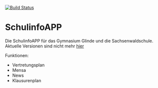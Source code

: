 [![Build Status](https://travis-ci.org/GGDevelopers/SchulinfoAPP.svg?branch=master)](https://travis-ci.org/GGDevelopers/SchulinfoAPP)
# SchulinfoAPP
Die SchulinfoAPP für das Gymnasium Glinde und die Sachsenwaldschule. Aktuelle Versionen sind nicht mehr [hier](https://github.com/GGDevelopers/SchulinfoAPP/releases)

Funktionen:
* Vertretungsplan
* Mensa
* News
* Klausurenplan
